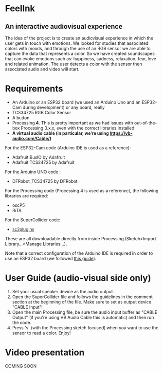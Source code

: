 # FeelInk
## An interactive audiovisual experience
The idea of the project is to create an audiovisual experience in which the user gets in touch with emotions. We looked for studies that associated colors with moods, and through the use of an RGB sensor we are able to capture the data that represents a color. So we have created soundscapes that can evoke emotions such as: happiness, sadness, relaxation, fear, love and related animation. The user detects a color with the sensor then associated audio and video will start.

# Requirements
* An Arduino or an ESP32 board (we used an Arduino Uno and an ESP32-Cam during development) or any board, really
* TCS34725 RGB Color Sensor
* A button
* Processing **4**. This is pretty important as we had issues with out-of-the-box Processing 3.x.x, even with the correct libraries installed
* **A virtual audio cable (in particular, we're using https://vb-audio.com/Cable/)**

For the ESP32-Cam code (Arduino IDE is used as a reference):
* Adafruit BusIO by Adafruit
* Adafruit TCS34725 by Adafruit

For the Arduino UNO code :
* DFRobot_TCS34725 by DFRobot

For the Processing code (Processing 4 is used as a reference), the following libraries are required:
* oscP5
* RiTA

For the SuperCollider code:
* [sc3plugins](https://supercollider.github.io/sc3-plugins/)

These are all downloadable directly from inside Processing (Sketch>Import Library...>Manage Libraries...).

Note that a correct configuration of the Arduino IDE is required in order to use an ESP32 board (we followed [this guide](https://randomnerdtutorials.com/installing-the-esp32-board-in-arduino-ide-mac-and-linux-instructions/)).

# User Guide (audio-visual side only)
1) Set your usual speaker device as the audio output.
2) Open the SuperCollider file and follows the guidelines in the comment section at the beginning of the file. Make sure to set as output device "CABLE Input"!
3) Open the main Processing file, be sure the audio input buffer as "CABLE Output" (if you're using VB Audio Cable this is automatic) and then run the code.
4) Press 's' (with the Processing sketch focused) when you want to use the sensor to read a color.
Enjoy!

# Video presentation
COMING SOON
